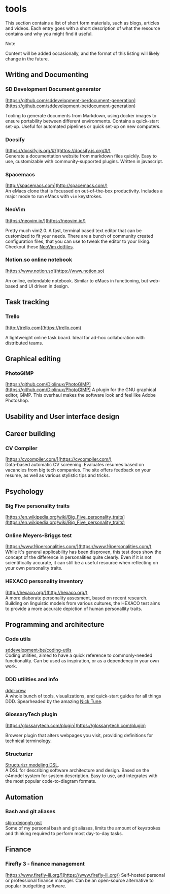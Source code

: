 # tools


This section contains a list of short form materials, such as blogs, articles and videos.
Each entry goes with a short description of what the resource contains and why you might find it useful.

> [!NOTE]
> Content will be added occasionally, and the format of this listing will likely change in the future.

## Writing and Documenting

### SD Development Document generator
[https://github.com/sddevelopment-be/document-generation](https://github.com/sddevelopment-be/document-generation)  

Tooling to generate documents from Markdown, using docker images to ensure portability between different environments. Contains a quick-start set-up. Useful for automated pipelines or quick set-up on new computers.

### Docsify
[https://docsify.js.org/#/](https://docsify.js.org/#/)  
Generate a documentation website from markdown files quickly. Easy to use, customizable with community-supported plugins. Written in javascript.

### Spacemacs
[http://spacemacs.com](http://spacemacs.com/)  
An eMacs clone that is focussed on out-of-the-box productivity. Includes a major mode to run eMacs with `vim` keystrokes.

### NeoVim
[https://neovim.io/](https://neovim.io/)  

Pretty much vim2.0. A fast, terminal based text editor that can be customized to fit your needs.
There are a bunch of community created configuration files, that you can use to tweak the editor to your liking. 
Checkout these [NeoVim dotfiles](https://github.com/topics/neovim-dotfiles).

### Notion.so online notebook
[https://www.notion.so](https://www.notion.so)  

An online, extendable notebook. Similar to eMacs in functioning, but web-based and UI driven in design.

## Task tracking

### Trello
[http://trello.com](https://trello.com)  

A lightweight online task board. Ideal for ad-hoc collaboration with distributed teams.

## Graphical editing

### PhotoGIMP
[https://github.com/Diolinux/PhotoGIMP](https://github.com/Diolinux/PhotoGIMP)
A plugin for the GNU graphical editor, GIMP. This overhaul makes the software look and feel like Adobe Photoshop.

## Usability and User interface design

## Career building

### CV Compiler
[https://cvcompiler.com/](https://cvcompiler.com/)  
Data-based automatic CV screening. Evaluates resumes based on vacancies from big tech companies. The site offers feedback on your resume, as well 
as various stylistic tips and tricks.

## Psychology

### Big Five personality traits
[https://en.wikipedia.org/wiki/Big_Five_personality_traits](https://en.wikipedia.org/wiki/Big_Five_personality_traits)

### Online Meyers-Briggs test
[https://www.16personalities.com/](https://www.16personalities.com/)  
While it's general applicability has been disproven, this test does show the concept of the difference in personalities quite clearly. Even if it is not scientifically accurate, it can still be a useful  resource when reflecting on your own personality traits.

### HEXACO personality inventory
[http://hexaco.org/](http://hexaco.org/)  
A more elaborate personality assesment, based on recent research. Building on linguistic models from various cultures, the HEXACO test aims to provide a more accurate depiction of human personallity traits.

## Programming and architecture

### Code utils
[sddevelopment-be/coding-utils](https://github.com/sddevelopment-be/coding-utils)  
Coding utilities, aimed to have a quick reference to commonly-needed functionality. Can be used as inspiration, or as a dependency in your own work.

### DDD utilities and info
[ddd-crew](https://github.com/ddd-crew)  
A whole bunch of tools, visualizations, and quick-start guides for all things DDD. Spearheaded by the amazing [Nick Tune](https://github.com/NTCoding).

### GlossaryTech plugin
[https://glossarytech.com/plugin](https://glossarytech.com/plugin)

Browser plugin that alters webpages you visit, providing definitions for technical terminology.

### Structurizr 
[Structurizr modeling DSL](https://github.com/structurizr/dsl).  
A DSL for describing software architecture and design. Based on the c4model system for system description. Easy to use, and integrates with the most popular code-to-diagram formats.

## Automation

### Bash and git aliases
[stijn-dejongh gist](https://gist.github.com/stijn-dejongh/b55e91a775b6b6e95fbbc5d529132a87)  
Some of my personal bash and git aliases, limits the amount of keystrokes and thinking required to perform most day-to-day tasks.

## Finance

### Firefly 3 - finance management
[https://www.firefly-iii.org/](https://www.firefly-iii.org/)
Self-hosted personal or professional finance manager. Can be an open-source alternative to popular budgetting software.
